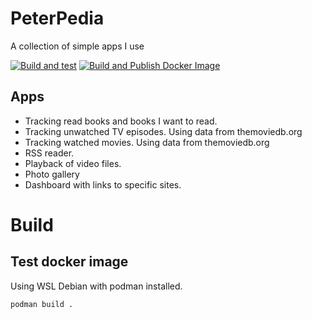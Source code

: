# PeterPedia
A collection of simple apps I use

[![Build and test](https://github.com/peter-andersson/PeterPedia/actions/workflows/Build%20and%20test.yml/badge.svg)](https://github.com/peter-andersson/PeterPedia/actions/workflows/Build%20and%20test.yml)
[![Build and Publish Docker Image](https://github.com/peter-andersson/PeterPedia/actions/workflows/Build%20and%20Publish%20Docker%20Image.yml/badge.svg)](https://github.com/peter-andersson/PeterPedia/actions/workflows/Build%20and%20Publish%20Docker%20Image.yml)

## Apps
- Tracking read books and books I want to read.
- Tracking unwatched TV episodes. Using data from themoviedb.org
- Tracking watched movies. Using data from themoviedb.org
- RSS reader.
- Playback of video files.
- Photo gallery
- Dashboard with links to specific sites.

# Build
## Test docker image
Using WSL Debian with podman installed.

```sh
podman build .
```

